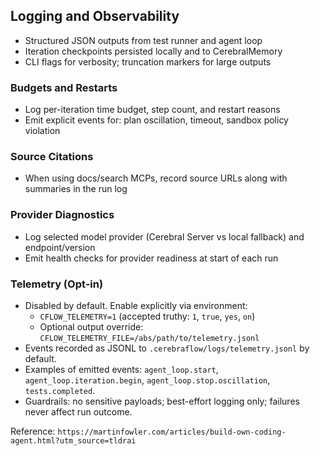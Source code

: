 ## Logging and Observability

- Structured JSON outputs from test runner and agent loop
- Iteration checkpoints persisted locally and to CerebralMemory
- CLI flags for verbosity; truncation markers for large outputs

### Budgets and Restarts

- Log per-iteration time budget, step count, and restart reasons
- Emit explicit events for: plan oscillation, timeout, sandbox policy violation

### Source Citations

- When using docs/search MCPs, record source URLs along with summaries in the run log

### Provider Diagnostics

- Log selected model provider (Cerebral Server vs local fallback) and endpoint/version
- Emit health checks for provider readiness at start of each run

### Telemetry (Opt-in)

- Disabled by default. Enable explicitly via environment:
  - `CFLOW_TELEMETRY=1` (accepted truthy: `1`, `true`, `yes`, `on`)
  - Optional output override: `CFLOW_TELEMETRY_FILE=/abs/path/to/telemetry.jsonl`
- Events recorded as JSONL to `.cerebraflow/logs/telemetry.jsonl` by default.
- Examples of emitted events: `agent_loop.start`, `agent_loop.iteration.begin`, `agent_loop.stop.oscillation`, `tests.completed`.
- Guardrails: no sensitive payloads; best-effort logging only; failures never affect run outcome.

Reference: `https://martinfowler.com/articles/build-own-coding-agent.html?utm_source=tldrai`

